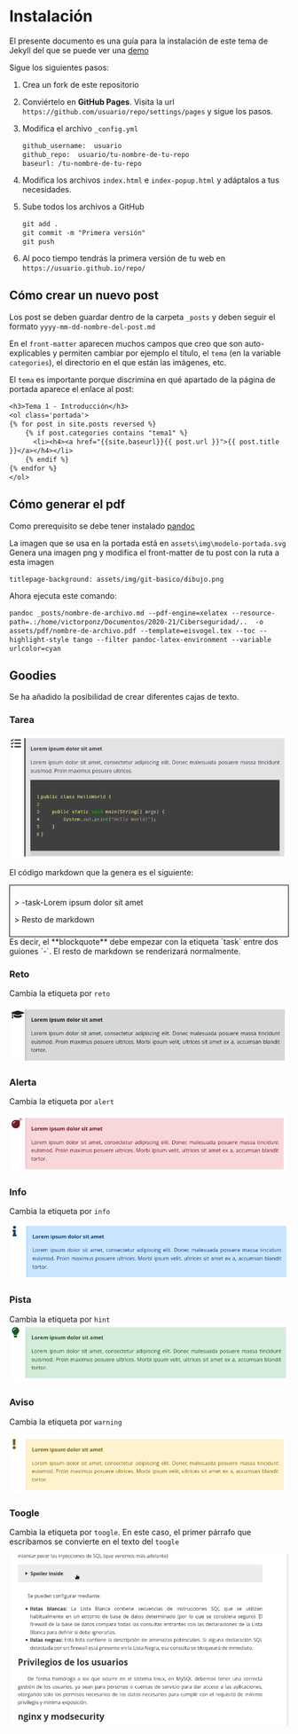 # Instalación

El presente documento es una guía para la instalación de este tema de Jekyll del que se puede ver una [demo](https://victorponz.github.io/Ciberseguridad-PePS/)

Sigue los siguientes pasos:

1. Crea un fork de este repositorio

2. Conviértelo en **GitHub Pages**. 
   Visita la url `https://github.com/usuario/repo/settings/pages` y sigue los pasos.

3. Modifica el archivo `_config.yml`

   ```
   github_username:  usuario
   github_repo:  usuario/tu-nombre-de-tu-repo
   baseurl: /tu-nombre-de-tu-repo
   ```
4. Modifica los archivos `index.html`  e `index-popup.html` y adáptalos a tus necesidades.
5. Sube todos los archivos a GitHub

   ```
   git add .
   git commit -m "Primera versión"
   git push
   ```

6. Al poco tiempo tendrás la primera versión de tu web en `https://usuario.github.io/repo/`

## Cómo crear un nuevo post

Los post se deben guardar dentro de la carpeta `_posts` y deben seguir el formato `yyyy-mm-dd-nombre-del-post.md`

En el `front-matter` aparecen muchos campos que creo que son auto-explicables y permiten cambiar por ejemplo el título, el `tema` (en la variable `categories`), el directorio en el que están las imágenes, etc.

El `tema` es importante porque discrimina en qué apartado de la página de portada aparece el enlace al post:

```jade
<h3>Tema 1 - Introducción</h3>
<ol class='portada'> 
{% for post in site.posts reversed %}
    {% if post.categories contains "tema1" %}
      <li><h4><a href="{{site.baseurl}}{{ post.url }}">{{ post.title }}</a></h4></li>
    {% endif %}
{% endfor %}
</ol>
```

## Cómo generar el pdf

Como prerequisito se debe tener instalado [pandoc](https://pandoc.org/)

La imagen que se usa en la portada está en `assets\img\modelo-portada.svg` Genera una imagen png y modifica el front-matter de tu post con la ruta a esta imagen

```
titlepage-background: assets/img/git-basico/dibujo.png
```

Ahora ejecuta este comando:

```
pandoc _posts/nombre-de-archivo.md --pdf-engine=xelatex --resource-path=.:/home/victorponz/Documentos/2020-21/Ciberseguridad/..  -o assets/pdf/nombre-de-archivo.pdf --template=eisvogel.tex --toc --highlight-style tango --filter pandoc-latex-environment --variable urlcolor=cyan
```

## Goodies

Se ha añadido la posibilidad de crear diferentes cajas de texto.

### Tarea

![](assets/img/tarea.png)

El código markdown que la genera es el siguiente:

<div style='border: 1px solid black; padding:8px'>
<p>
> -task-Lorem ipsum dolor sit amet
</p>
<p>
> Resto de markdown
</p>
</div>
Es decir, el **blockquote** debe empezar con la etiqueta `task` entre dos guiones `-`.
El resto de markdown se renderizará normalmente.

### Reto

Cambia la etiqueta por `reto`

![](assets/img/reto.png)

### Alerta

Cambia la etiqueta por `alert`

![](assets/img/alert.png)

### Info

Cambia la etiqueta por `info`

![](assets/img/info.png)

### Pista

Cambia la etiqueta por `hint`
![](assets/img/pista.png)

### Aviso

Cambia la etiqueta por `warning`

![](assets/img/aviso.png)

### Toogle

Cambia la etiqueta por `toogle`. En este caso, el primer párrafo que escribamos se convierte en el texto del `toogle`

![](assets/img/toogle.gif)